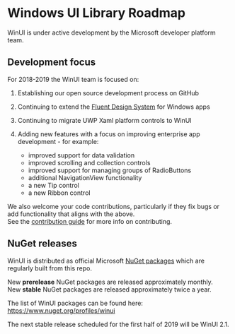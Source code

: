 # Windows UI Library Roadmap

WinUI is under active development by the Microsoft developer platform team.

## Development focus

For 2018-2019 the WinUI team is focused on:

1. Establishing our open source development process on GitHub

2. Continuing to extend the [Fluent Design System](https://www.microsoft.com/design/fluent) 
for Windows apps

3. Continuing to migrate UWP Xaml platform controls to WinUI

4. Adding new features with a focus on improving enterprise app development - for example:
    * improved support for data validation
    * improved scrolling and collection controls
    * improved support for managing groups of RadioButtons
    * additional NavigationView functionality
    * a new Tip control
    * a new Ribbon control

We also welcome your code contributions, particularly if they fix bugs or add 
functionality that aligns with the above.  
See the [contribution guide](../CONTRIBUTING.md) for more info on contributing.

## NuGet releases

WinUI is distributed as official Microsoft [NuGet packages](https://docs.microsoft.com/nuget/what-is-nuget) 
which are regularly built from this repo.

New **prerelease** NuGet packages are released approximately monthly.  
New **stable** NuGet packages are released approximately twice a year.

The list of WinUI packages can be found here:  
https://www.nuget.org/profiles/winui

The next stable release scheduled for the first half of 2019 will be WinUI 2.1.
